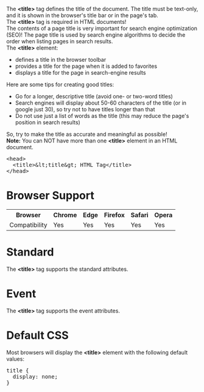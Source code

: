 The <b>&lt;title&gt;</b> tag defines the title of the document. The title must be text-only, and it is shown in the browser's title bar or in the page's tab.
<br>
The <b>&lt;title&gt;</b> tag is required in HTML documents!
<br>
The contents of a page title is very important for search engine optimization (SEO)! The page title is used by search engine algorithms to decide the order when listing pages in search results.
<br>
The <b>&lt;title&gt;</b> element:
<ul>
  <li>defines a title in the browser toolbar</li>
  <li>provides a title for the page when it is added to favorites</li>
  <li>displays a title for the page in search-engine results</li>
</ul>
Here are some tips for creating good titles:
<ul>
  <li>Go for a longer, descriptive title (avoid one- or two-word titles)</li>
  <li>Search engines will display about 50-60 characters of the title (or in google just 30), so try not to have titles longer than that</li>
  <li>Do not use just a list of words as the title (this may reduce the page's position in search results)</li>
</ul>
So, try to make the title as accurate and meaningful as possible!
<br>
<b>Note:</b> You can NOT have more than one <b>&lt;title&gt;</b> element in an HTML document.
<pre>
&lt;head&gt;
  &lt;title&gt;&amp;lt;title&amp;gt; HTML Tag&lt;/title&gt;
&lt;/head&gt;
</pre>
<h1>Browser Support</h1>
<table class="ws-table-all notranslate">
  <tr>
    <th>Browser</th>
    <th>Chrome</th>
    <th>Edge</th>
    <th>Firefox</th>
    <th>Safari</th>
    <th>Opera</th>
  </tr>
  <tr>
    <td>Compatibility</td>
    <td>Yes</td>
    <td>Yes</td>
    <td>Yes</td>
    <td>Yes</td>
    <td>Yes</td>
  </tr>
</table>
<h1>Standard</h1>
The <b>&lt;title&gt;</b> tag supports the standard attributes.
<h1>Event</h1>
The <b>&lt;title&gt;</b> tag supports the event attributes.
<h1>Default CSS</h1>
Most browsers will display the <b>&lt;title&gt;</b> element with the following default values:
<pre>
title {
  display: none;
}
</pre>
